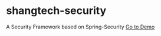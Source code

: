 shangtech-security
==================

A Security Framework based on Spring-Security <a href="http://121.41.25.49/shangtech-security-demo-1.0.0/">Go to Demo</a>
